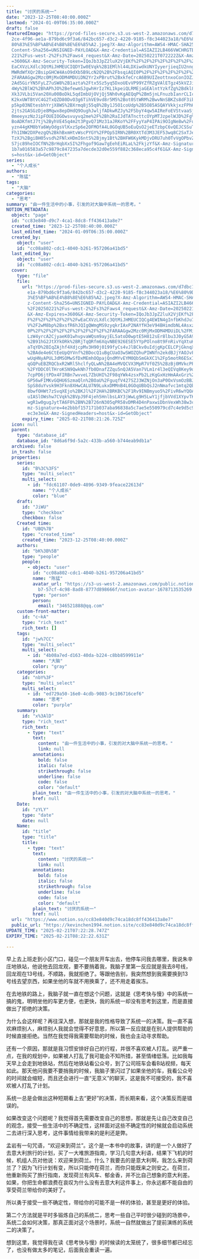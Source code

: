 ```yaml
---
title: "讨厌的系统一"
date: "2023-12-25T08:40:00.000Z"
lastmod: "2024-01-09T06:35:00.000Z"
draft: false
featuredImage: "https://prod-files-secure.s3.us-west-2.amazonaws.com/d7dbc101-8\
  2ce-4f96-ae1a-879bd6c9f3a6/842bc657-d3c2-4220-9185-f8c344023a18/%E6%80%9D%E8%\
  80%83%E5%BF%AB%E4%B8%8E%E6%85%A2.jpeg?X-Amz-Algorithm=AWS4-HMAC-SHA256&X-Amz-\
  Content-Sha256=UNSIGNED-PAYLOAD&X-Amz-Credential=ASIAZI2LB466VWCHRGTB%2F20250\
  221%2Fus-west-2%2Fs3%2Faws4_request&X-Amz-Date=20250221T072222Z&X-Amz-Expires\
  =3600&X-Amz-Security-Token=IQoJb3JpZ2luX2VjEKf%2F%2F%2F%2F%2F%2F%2F%2F%2F%2Fw\
  EaCXVzLXdlc3QtMiJHMEUCIQDYIw0EVqk%2B1EMlhl44LDXiwdkUNYIyyerjieqIU2nngwIgZDtrk\
  MWRdWfXQr2BsipGHCW4AsO9dXb5B9LcN2Q%2B%2FbsqiAQI0P%2F%2F%2F%2F%2F%2F%2F%2F%2F%\
  2FARAAGgw2Mzc0MjMxODM4MDUiDN2Yr2xPBrut%2BxkfeCrcA6B9UIZeottnxoConIOZJtt370iIq\
  2Ad5GirYN5FyLZ7uSW8%2B1azta%2Ftx5Sz5yq5DxoUEvVP99YZfRZgVAlETgz45kVZJiwdZKLGgw\
  4Wy%2BlW2%2BhAPhJO%2BefewmSJgwhHrIz7KL1kpeiQLRMEjaGEAlntYzkfZg%2Bdkl8XsylCvhE\
  Xk3JVLbi5Van20Xu00BoDkL5qdImbUjOVjQj5Nh0vKgAEQqP%2Bm5jnLFnuzbIanrCLIcCNZ2lu4d\
  K2kxUWTBtVC4G2TxQZD80DvO3g6TihVE9vd8r5M5%2Bot0StWRM%2BwvNnSBKZs8dF3ibgYuqr688\
  p5kp03NEtesbhYrjX8WS%2BXrmq8j55q8%2By1J5O1coUdp%2B5O85ASQAYVkkjxzFPhHPLeOVLm0\
  2jts2GASGzDje8Mqwx8epDHdQ9OughJwljfADkwRZJy%2FSbyY4qw5AIReFoEVStvaaSjaHDjsd5A\
  0meeyxzNzJipFOUEIOGOwsvuyvq2me%2F%2Bh2RaIJdTATncttcOYpMTJzpelWJD%2Fg%2BrnlFVJ\
  BoADKfmtJ7tj%2ByhVE45q4m2t3PgvQ71Mz31aJRKoY%2FFyyYaP4IPAi9OIgNe8w%2FuZR09jeJQ\
  yzn44gKM0bYa6WyOdgsVlKxzSp6e2OFMOfA4L0GOqUB5oEuQsO2jeETzbpC6vQEJCSSuTA68WAo%2\
  Fh1INW2DXPezgQ%2BkhBxmHtvWscPYGY%2FPOp5IRN%2BR0XtTd3M3JEF53wq8C2SxTJeO2Ril2bg\
  TzXJ%2BgiBH05vsd%2FNlxHDmI6ntS%2Bjmy1Bt%2BHFW6KykMDjvDRU7uh0TvVgOPbvZx44875wm\
  S7jc89heIOCfN%2BrHqbXxSI%2Fhgof9Gaw7gEehEiRLaL%2FkjzYf&X-Amz-Signature=6b189c\
  1b7a016583a57c9879c847235a7decde32d0e559f882c368eca95c4f61&X-Amz-SignedHeader\
  s=host&x-id=GetObject"
series:
  - "个人成长"
authors:
  - "陈猛"
tags:
  - "大脑"
categories:
  - "思考"
summary: "由一件生活中的小事，引发的对大脑中系统一的思考。"
NOTION_METADATA:
  object: "page"
  id: "cc83e840-d9c7-4ca1-8dc8-ff436413a8e7"
  created_time: "2023-12-25T08:40:00.000Z"
  last_edited_time: "2024-01-09T06:35:00.000Z"
  created_by:
    object: "user"
    id: "cc08a802-cdc1-4040-b261-957206a41bd5"
  last_edited_by:
    object: "user"
    id: "cc08a802-cdc1-4040-b261-957206a41bd5"
  cover:
    type: "file"
    file:
      url: "https://prod-files-secure.s3.us-west-2.amazonaws.com/d7dbc101-82ce-4f96-a\
        e1a-879bd6c9f3a6/842bc657-d3c2-4220-9185-f8c344023a18/%E6%80%9D%E8%80%8\
        3%E5%BF%AB%E4%B8%8E%E6%85%A2.jpeg?X-Amz-Algorithm=AWS4-HMAC-SHA256&X-Am\
        z-Content-Sha256=UNSIGNED-PAYLOAD&X-Amz-Credential=ASIAZI2LB466X3ASGP4Z\
        %2F20250221%2Fus-west-2%2Fs3%2Faws4_request&X-Amz-Date=20250221T072126Z\
        &X-Amz-Expires=3600&X-Amz-Security-Token=IQoJb3JpZ2luX2VjEKf%2F%2F%2F%2\
        F%2F%2F%2F%2F%2F%2FwEaCXVzLXdlc3QtMiJHMEUCIQCg4EWIN4gInfbKhdJu7JyTIGJFN\
        V%2F2wM8bp%2BxsfR6hJQIgQWmgMS9zyqkrIAxP2NAYfH3eV94BHimdbNL4AsxzfsQqiAQI\
        0P%2F%2F%2F%2F%2F%2F%2F%2F%2F%2FARAAGgw2Mzc0MjMxODM4MDUiDL%2FMiPBESJiIP\
        LzW4yrcA2CjyaeK01whvpvaWQsm9ayjEL5atoD0wptE5H812sEr8lbu3J0yG5A9dhmixCbE\
        %2B91hG2JtXYkORk%2BRjTqQRfm6XqvNBE926ESE5YYpPOlno8t9FnRivYqXtuHURnZq7Zn\
        aTqYD%2BIqZAjhf4XdjcpMv3H90j0199fyCs4vJlBCkv0uIdjgKpCELCPjGknqXRHhVQQPZ\
        %2BAde4e6CtEeUpQYVnf%2BDocQ1uBgCUaO3wSWOZQhuPIWNfn2ekdBJjYAOJvFxid39Xh5\
        wUqHNyAPULJdMSOMwSfDxMEmhOQpajQndMYvEYM0QbSmGkXC1%2Fp5motR6ESxIPoLuSSlU\
        qGQPuEBZRQCbxR2WRl5hclfyQLwN%2BA4eMVQCVX3MpR7Vf0Z5%2BzBj0MVkcPPK%2BDel7\
        %2FYDDC0lTHroKSN9QwkNh7fb0DnafZZqu5nQJA5Van7VLm1r4l3eQIVq8Key9q3zff2vSd\
        7cpPD6jtPDx4FIRBn7wvveL7ZbUHI%2F98qYWk4zsxPb2LzKgGxHzHmAAxGrz%2BSfZi0SO\
        GP56wFIMKvGQHU6SzmaQln%2BOaU%2FguqfV427SZJ3WZNjOn3aP0OxVsmOzBBJawku5xf1\
        SpS8duYvsk9H3Fkn8XHwCALU7N9LukxDMMnB4L0GOqUBbQsJ2nNmafvc1mtq2Qb1yqlBDts\
        8bwfOHWt7zSvqXEjo%2BKJl%2F2HA%2BRKBC%2F1Rv9INBmyuo5%2FivR6wYQOAmhrF4F9D\
        uIASlOWshw7CVqk%2BVpJ9F4jeh5HnlbsLAY3jWwLg9H5LwY1jfjbVVd1XYpvTKkPlH7Fzp\
        wgR1w0gugJytTA6F0%2BN%2B726nN305qPR58vDMR4D4nPaxwiDbnVexWh38w3cYaX5&X-A\
        mz-Signature=4e2bbbf157171b037aba96838a5c7ae5e550979cd7c4e9d5c975506304\
        ec3e3e&X-Amz-SignedHeaders=host&x-id=GetObject"
      expiry_time: "2025-02-21T08:21:26.725Z"
  icon: null
  parent:
    type: "database_id"
    database_id: "8d6a6f9d-5a2c-433b-a560-b744eab9db1a"
  archived: false
  in_trash: false
  properties:
    series:
      id: "B%3C%3FS"
      type: "multi_select"
      multi_select:
        - id: "fdc61107-0de9-4896-9349-9feace22613d"
          name: "个人成长"
          color: "blue"
    draft:
      id: "JiWU"
      type: "checkbox"
      checkbox: false
    Created time:
      id: "UBQ%7B"
      type: "created_time"
      created_time: "2023-12-25T08:40:00.000Z"
    authors:
      id: "bK%3B%5B"
      type: "people"
      people:
        - object: "user"
          id: "cc08a802-cdc1-4040-b261-957206a41bd5"
          name: "陈猛"
          avatar_url: "https://s3-us-west-2.amazonaws.com/public.notion-static.com/775523\
            b7-57cf-4c98-8ad8-8777d898666f/notion-avatar-1678713535269.png"
          type: "person"
          person:
            email: "346521888@qq.com"
    custom-front-matter:
      id: "c~kA"
      type: "rich_text"
      rich_text: []
    tags:
      id: "jw%7CC"
      type: "multi_select"
      multi_select:
        - id: "4b08a7ed-d163-40da-b224-c8bb8599911e"
          name: "大脑"
          color: "gray"
    categories:
      id: "nbY%3F"
      type: "multi_select"
      multi_select:
        - id: "ed729a50-16e0-4cdb-9083-9c106716cef6"
          name: "思考"
          color: "purple"
    summary:
      id: "x%3AlD"
      type: "rich_text"
      rich_text:
        - type: "text"
          text:
            content: "由一件生活中的小事，引发的对大脑中系统一的思考。"
            link: null
          annotations:
            bold: false
            italic: false
            strikethrough: false
            underline: false
            code: false
            color: "default"
          plain_text: "由一件生活中的小事，引发的对大脑中系统一的思考。"
          href: null
    Date:
      id: "zYLY"
      type: "date"
      date: null
    Name:
      id: "title"
      type: "title"
      title:
        - type: "text"
          text:
            content: "讨厌的系统一"
            link: null
          annotations:
            bold: false
            italic: false
            strikethrough: false
            underline: false
            code: false
            color: "default"
          plain_text: "讨厌的系统一"
          href: null
  url: "https://www.notion.so/cc83e840d9c74ca18dc8ff436413a8e7"
  public_url: "https://kevinchen1994.notion.site/cc83e840d9c74ca18dc8ff436413a8e7"
UPDATE_TIME: "2025-02-21T07:22:28.747Z"
EXPIRY_TIME: "2025-02-21T08:22:22.631Z"

---
```

<link rel="stylesheet" href="https://cdn.jsdelivr.net/npm/katex@0.16.2/dist/katex.min.css" integrity="sha384-bYdxxUwYipFNohQlHt0bjN/LCpueqWz13HufFEV1SUatKs1cm4L6fFgCi1jT643X" crossorigin="anonymous">


早上去上班走到小区门口，碰见一个朋友开车出去，他停车问我去哪里，我说朱辛庄地铁站，他说他去回龙观，要不要捎着我，我脑子里第一反应就是我去8号线，回龙观在13号线，不顺路，我就拒绝了。等跟他告别，我突然想到我需要换到13号线去望京西，如果坐他的车就不用换乘了，还不用走着挨冻。


在去地铁的路上，我脑子就一直在想这个问题，这就是《思考快与慢》中的系统一搞的鬼，明明坐他的车更方便，也更快，我的系统一却没有思考到这里，而是直接做出了拒绝的决策。


为什么会这样呢？再往深入想，那就是我的性格导致了系统一的决策。我一直不喜欢麻烦别人，麻烦别人我就会觉得不好意思，所以第一反应就是在别人提供帮助的时候直接拒绝。当然在我觉得我需要帮助的时候，我也会主动寻求帮助。


还有一个原因，那就是我习惯安排好自己的行程，并很不喜欢被人打乱。说严重一点，在我的规划中，如果被人打乱了我可能会不知所措，甚至情绪低落。比如我每天早上会走到地铁站，然后在地铁站看公众号，到了公司班车会看B站视频，每天如此。那天他问我要不要捎我的时候，我脑子里闪过了如果坐他的车，我看公众号的时间就会缩短，而且还会进行一直“无意义”的聊天，这是我不可接受的，我不喜欢被人打乱了计划。


系统一总是会做出这种短期看上去“更好”的决策，而长期来看，这个决策反而是错误的。


如果改变这个问题呢？我觉得首先需要改变自己的思想，那就是先让自己改变自己的观念，接受一些生活中的不确定性，这样面对这些不确定性的时候就会启动系统二去进行深入思考，这件事情给我带来的是利还是弊。


孟岩有一句咒语，“欢迎来到荷兰”。这个是一本书中的故事，讲的是一个人做好了去意大利旅行的计划，买了一大堆旅游指南，学习几句意大利语，结果下飞机的时候，机组人员对他说：欢迎来到荷兰。什么？我要去的是意大利啊，我怎么来到荷兰了？因为飞行计划有变，所以只能停在荷兰，而你只能既来之则安之。在荷兰，他重新购买了旅行指南，发现荷兰有风车、郁金香，并不比自己想象的意大利差。如果，你把生命都浪费在哀叹为什么没有去意大利这件事上，你永远都不能自由的享受荷兰带给你的美好了。


所以勇于接受一些不确定性，带给你的可能不是一样的体验，甚至是更好的体验。


第二个方法就是平时多锻炼自己的系统二，思考一些自己平时很少碰到的场景中，系统二会如何决策，那真正面对这个场景时，系统一自然就做出了提前演练的系统二的决策了。


想到这里，我觉得我在读《思考快与慢》的时候读的太笼统了，很多细节都已经忘了，也没有做太多的笔记，后面我会重读一遍。

